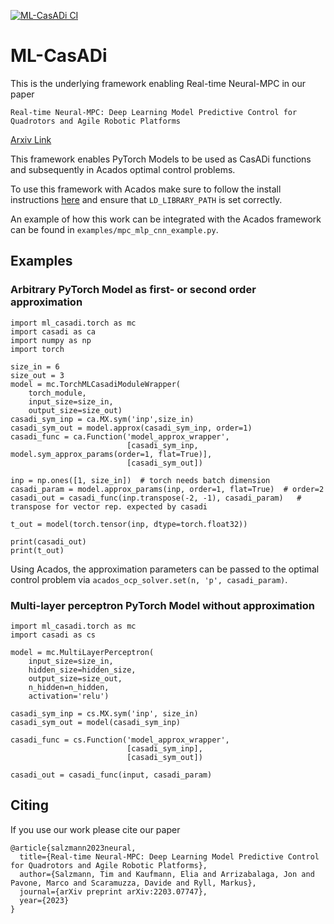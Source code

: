 [![ML-CasADi CI](https://github.com/TUM-AAS/ml-casadi/actions/workflows/python-test.yml/badge.svg)](https://github.com/TUM-AAS/ml-casadi/actions/workflows/python-test.yml)

# ML-CasADi
This is the underlying framework enabling Real-time Neural-MPC in our paper

`Real-time Neural-MPC: Deep Learning Model Predictive Control for Quadrotors and Agile Robotic Platforms`

[Arxiv Link](https://arxiv.org/pdf/2203.07747)

This framework enables PyTorch Models to be used as CasADi functions and subsequently in Acados optimal control problems.

To use this framework with Acados make sure to follow the install instructions [here](https://docs.acados.org/installation/index.html) and ensure that `LD_LIBRARY_PATH` is set correctly.

An example of how this work can be integrated with the Acados framework can be found in
`examples/mpc_mlp_cnn_example.py`.

## Examples
### Arbitrary PyTorch Model as first- or second order approximation
```
import ml_casadi.torch as mc
import casadi as ca
import numpy as np
import torch

size_in = 6
size_out = 3
model = mc.TorchMLCasadiModuleWrapper(
    torch_module,
    input_size=size_in,
    output_size=size_out)
casadi_sym_inp = ca.MX.sym('inp',size_in)
casadi_sym_out = model.approx(casadi_sym_inp, order=1)
casadi_func = ca.Function('model_approx_wrapper',
                          [casadi_sym_inp, model.sym_approx_params(order=1, flat=True)],
                          [casadi_sym_out])

inp = np.ones([1, size_in])  # torch needs batch dimension
casadi_param = model.approx_params(inp, order=1, flat=True)  # order=2
casadi_out = casadi_func(inp.transpose(-2, -1), casadi_param)   # transpose for vector rep. expected by casadi

t_out = model(torch.tensor(inp, dtype=torch.float32))

print(casadi_out)
print(t_out)
```

Using Acados, the approximation parameters can be passed to the optimal control problem via `acados_ocp_solver.set(n, 'p', casadi_param)`.

### Multi-layer perceptron PyTorch Model without approximation
```
import ml_casadi.torch as mc
import casadi as cs

model = mc.MultiLayerPerceptron(
    input_size=size_in,
    hidden_size=hidden_size,
    output_size=size_out,
    n_hidden=n_hidden,
    activation='relu')
    
casadi_sym_inp = cs.MX.sym('inp', size_in)
casadi_sym_out = model(casadi_sym_inp)

casadi_func = cs.Function('model_approx_wrapper',
                          [casadi_sym_inp],
                          [casadi_sym_out])

casadi_out = casadi_func(input, casadi_param)
```

## Citing
If you use our work please cite our paper
```
@article{salzmann2023neural,
  title={Real-time Neural-MPC: Deep Learning Model Predictive Control for Quadrotors and Agile Robotic Platforms},
  author={Salzmann, Tim and Kaufmann, Elia and Arrizabalaga, Jon and Pavone, Marco and Scaramuzza, Davide and Ryll, Markus},
  journal={arXiv preprint arXiv:2203.07747},
  year={2023}
}
```